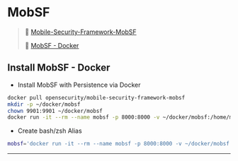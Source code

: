 # MobSF 

> 🔗 [Mobile-Security-Framework-MobSF](https://github.com/MobSF/Mobile-Security-Framework-MobSF)
>
> 🔗 [MobSF - Docker](https://mobsf.github.io/docs/#/docker)

## Install MobSF - Docker

- Install MobSF with Persistence via Docker

```bash
docker pull opensecurity/mobile-security-framework-mobsf
mkdir -p ~/docker/mobsf
chown 9901:9901 ~/docker/mobsf
docker run -it --rm --name mobsf -p 8000:8000 -v ~/docker/mobsf:/home/mobsf/.MobSF opensecurity/mobile-security-framework-mobsf:latest
```

- Create bash/zsh Alias

```bash
mobsf='docker run -it --rm --name mobsf -p 8000:8000 -v ~/docker/mobsf:/home/mobsf/.MobSF opensecurity/mobile-security-framework-mobsf:latest'
```

---

